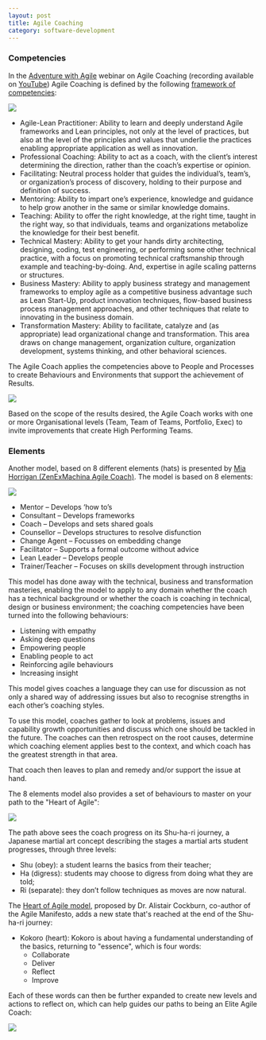 ```yaml
---
layout: post
title: Agile Coaching
category: software-development
---
```


### Competencies

In the [Adventure with Agile](https://www.adventureswithagile.com) webinar on Agile Coaching (recording available on [YouTube](https://www.youtube.com/watch?v=pReBVbJFRBU)) Agile Coaching is defined by the following [framework of competencies](http://agilecoachinginstitute.com/agile-coaching-resources/):

<img src="{{site.url}}/img/software-development/agile-coach-competencies.jpg">

- Agile-Lean Practitioner: Ability to learn and deeply understand Agile frameworks and Lean principles, not only at the level of practices, but also at the level of the principles and values that underlie the practices enabling appropriate application as well as innovation.
- Professional Coaching: Ability to act as a coach, with the client’s interest determining the direction, rather than the coach’s expertise or opinion.
- Facilitating: Neutral process holder that guides the individual’s, team’s, or organization’s process of discovery, holding to their purpose and definition of success.
- Mentoring: Ability to impart one’s experience, knowledge and guidance to help grow another in the same or similar knowledge domains.
- Teaching: Ability to offer the right knowledge, at the right time, taught in the right way, so that individuals, teams and organizations metabolize the knowledge for their best benefit.
- Technical Mastery: Ability to get your hands dirty architecting, designing, coding, test engineering, or performing some other technical practice, with a focus on promoting technical craftsmanship through example and teaching-by-doing. And, expertise in agile scaling patterns or structures.
- Business Mastery: Ability to apply business strategy and management frameworks to employ agile as a competitive business advantage such as Lean Start-Up, product innovation techniques, flow-based business process management approaches, and other techniques that relate to innovating in the business domain.
- Transformation Mastery: Ability to facilitate, catalyze and (as appropriate) lead organizational change and transformation. This area draws on change management, organization culture, organization development, systems thinking, and other behavioral sciences.

The Agile Coach applies the competencies above to People and Processes to create Behaviours and Environments that support the achievement of Results.

<img src="{{site.url}}/img/software-development/agile-coach-where.png">

Based on the scope of the results desired, the Agile Coach works with one or more Organisational levels (Team, Team of Teams, Portfolio, Exec) to invite improvements that create High Performing Teams.

### Elements

Another model, based on 8 different elements (hats) is presented by [Mia Horrigan (ZenExMachina Agile Coach)](https://zenexmachina.wordpress.com/2016/05/01/confressions-of-a-scrum-mum-how-the-short-term-heroics-dont-scale/). The model is based on 8 elements:

<img src="{{site.url}}/img/software-development/agile-coach-elements.png">

- Mentor – Develops ‘how to’s
- Consultant – Develops frameworks
- Coach – Develops and sets shared goals
- Counsellor – Develops structures to resolve disfunction
- Change Agent – Focusses on embedding change
- Facilitator – Supports a formal outcome without advice
- Lean Leader – Develops people
- Trainer/Teacher – Focuses on skills development through instruction

This model has done away with the technical, business and transformation masteries, enabling the model to apply to any domain whether the coach has a technical background or whether the coach is coaching in technical, design or business environment; the coaching competencies have been turned into the following behaviours:

- Listening with empathy
- Asking deep questions
- Empowering people
- Enabling people to act
- Reinforcing agile behaviours
- Increasing insight

This model gives coaches a language they can use for discussion as not only a shared way of addressing issues but also to recognise strengths in each other’s coaching styles.

To use this model, coaches gather to look at problems, issues and capability growth opportunities and discuss which one should be tackled in the future. The coaches can then retrospect on the root causes, determine which coaching element applies best to the context, and which coach has the greatest strength in that area.

That coach then leaves to plan and remedy and/or support the issue at hand.

The 8 elements model also provides a set of behaviours to master on your path to the "Heart of Agile":

<img src="{{site.url}}/img/software-development/agile-coach-heart-of-agile-path.png">

The path above sees the coach progress on its Shu-ha-ri journey, a Japanese martial art concept describing the stages a martial arts student progresses, through three levels:

- Shu (obey): a student learns the basics from their teacher;
- Ha (digress): students may choose to digress from doing what they are told;
- Ri (separate): they don’t follow techniques as moves are now natural.

The [Heart of Agile model](http://heartofagile.com/?p=97), proposed by Dr. Alistair Cockburn, co-author of the Agile Manifesto, adds a new state that's reached at the end of the Shu-ha-ri journey:

- Kokoro (heart): Kokoro is about having a fundamental understanding of the basics, returning to "essence", which is four words:
  - Collaborate
  - Deliver
  - Reflect
  - Improve

Each of these words can then be further expanded to create new levels and actions to reflect on, which can help guides our paths to being an Elite Agile Coach:

<img src="{{site.url}}/img/software-development/agile-coach-heart-of-agile.png">
